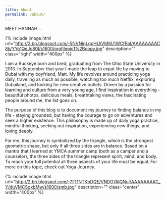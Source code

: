 ```yaml
---
title: About
permalink: /about/
---
```


MEET HANNAH...

{% include image.html url="http://3.bp.blogspot.com/-5NVNiqLqgHU/VM8U1WCfRaI/AAAAAAAAC8k/YYo1QeJc80I/s1600/profilepic1%2Bcopy.jpg" description="" class="right" width="400px" %}

I am a Buckeye born and bred, graduating from The Ohio State University in 2013. In September that year I made the leap to expat life by moving to Dubai with my boyfriend, Matt. My life revolves around practicing yoga daily, traveling as much as possible, watching too much Netflix, exploring Dubailand, and looking for new creative outlets. Driven by a passion for learning and culture from a very young age, I find inspiration in everything - beautiful photos, delicious meals, breathtaking views, the fascinating people around me, the list goes on.

The purpose of this blog is to document my journey to finding balance in my life - staying grounded, but having the courage to go on adventures and seek a higher existence. This philosophy is made up of daily yoga practice, mindful thinking, seeking out inspiration, experiencing new things, and loving deeply.

For me, this journey is symbolized by the triangle, which is the strongest geometric shape, but only if all three sides are in balance. Based on a mantra that I learned at YMCA summer camp (both as a camper and a counselor), the three sides of the triangle represent spirit, mind, and body. To reach your full potential all three aspects of your life must be equal. For more on this topic, check out Yoga Journey.

{% include image.html url="http://2.bp.blogspot.com/-7fT1NTKbDQE/VNDO7AlQNuI/AAAAAAAAC_Y/duVMCSgxbMw/s1600/smb.jpg" description="" class="center" width="400px" %}

